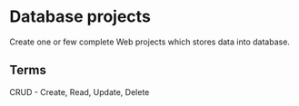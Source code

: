 # Database projects

Create one or few complete Web projects which stores data into database.

## Terms

CRUD - Create, Read, Update, Delete